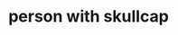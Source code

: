 ---
layout: smileys&emotion
title: person with skullcap
emoji: person_with_skullcap
permalink: 👲.html
image: assets/img/3moji/person_with_skullcap.png
---